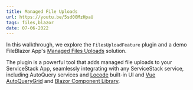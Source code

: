 ```yaml
---
title: Managed File Uploads
url: https://youtu.be/5sd00MzHpaU
tags: files,blazor
date: 07-06-2022
---
```


In this walkthrough, we explore the `FilesUploadFeature` plugin and a demo FileBlazor App's 
[Managed Files Uploads](https://docs.servicestack.net/locode/files) solution. 

The plugin is a powerful tool that adds managed file uploads to your ServiceStack App, seamlessly integrating 
with any ServiceStack service, including AutoQuery services and [Locode](/auto-ui#locode) built-in UI 
and [Vue AutoQueryGrid](https://docs.servicestack.net/vue//autoquerygrid) and 
[Blazor Component Library](https://blazor-gallery.servicestack.net/gallery).
